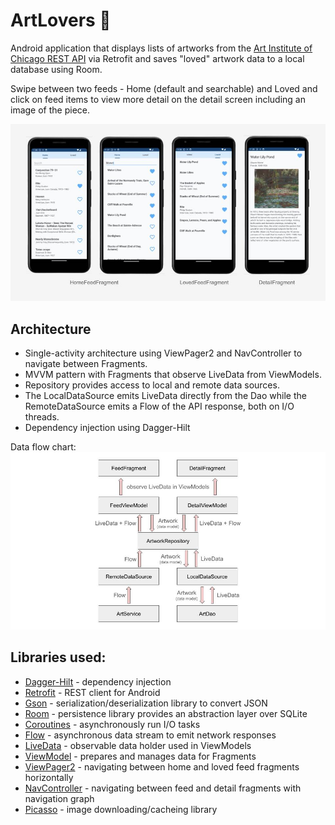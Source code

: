 # ArtLovers 🎨

Android application that displays lists of artworks from the [Art Institute of Chicago REST API](https://api.artic.edu/docs/) via Retrofit and saves "loved" artwork data to a local database using Room.

Swipe between two feeds - Home (default and searchable) and Loved and click on feed items to view more detail on the detail screen including an image of the piece.

![](screenshots.jpg)

## Architecture
- Single-activity architecture using ViewPager2 and NavController to navigate between Fragments.
- MVVM pattern with Fragments that observe LiveData from ViewModels.
- Repository provides access to local and remote data sources.
- The LocalDataSource emits LiveData directly from the Dao while the RemoteDataSource emits a Flow of the API response, both on I/O threads.
- Dependency injection using Dagger-Hilt

Data flow chart:
![](dataflow.jpg)

## Libraries used:
- [Dagger-Hilt](https://dagger.dev/hilt/) - dependency injection
- [Retrofit](https://square.github.io/retrofit/) - REST client for Android
- [Gson](https://github.com/google/gson) - serialization/deserialization library to convert JSON
- [Room](https://developer.android.com/jetpack/androidx/releases/room) - persistence library provides an abstraction layer over SQLite
- [Coroutines](https://kotlinlang.org/docs/coroutines-overview.html) - asynchronously run I/O tasks
- [Flow](https://kotlinlang.org/api/kotlinx.coroutines/kotlinx-coroutines-core/kotlinx.coroutines.flow/-flow/) - asynchronous data stream to emit network responses
- [LiveData](https://developer.android.com/reference/androidx/lifecycle/LiveData) - observable data holder used in ViewModels
- [ViewModel](https://developer.android.com/reference/androidx/lifecycle/ViewModel) - prepares and manages data for Fragments
- [ViewPager2](https://developer.android.com/reference/androidx/viewpager2/widget/ViewPager2) - navigating between home and loved feed fragments horizontally
- [NavController](https://developer.android.com/reference/androidx/navigation/NavController) - navigating between feed and detail fragments with navigation graph
- [Picasso](https://square.github.io/picasso/) - image downloading/cacheing library